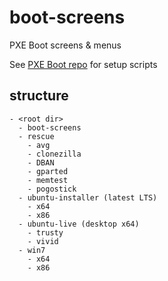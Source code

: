 # boot-screens
PXE Boot screens & menus

See [PXE Boot repo](https://github.com/chris18890/pxe-boot) for setup scripts

## structure

```
- <root dir>
  - boot-screens
  - rescue
    - avg
    - clonezilla
    - DBAN
    - gparted
    - memtest
    - pogostick
  - ubuntu-installer (latest LTS)
    - x64
    - x86
  - ubuntu-live (desktop x64)
    - trusty
    - vivid
  - win7
    - x64
    - x86
```